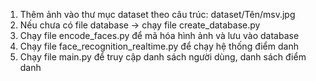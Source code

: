 1. Thêm ảnh vào thư mục dataset theo câu trúc: dataset/Tên/msv.jpg
2. Nếu chưa có file database -> chạy file create_database.py
3. Chạy file encode_faces.py để mã hóa hình ảnh và lưu vào database
4. Chạy file face_recognition_realtime.py để chạy hệ thống điểm danh
5. Chạy file main.py để truy cập danh sách người dùng, danh sách điểm danh

